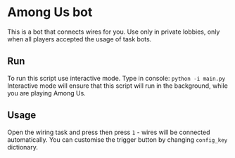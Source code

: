 # Among Us bot
This is a bot that connects wires for you.
Use only in private lobbies, only when all players accepted the usage of task bots. 

## Run
To run this script use interactive mode. Type in console: `python -i main.py`
Interactive mode will ensure that this script will run in the background, while you are playing Among Us.

## Usage
Open the wiring task and press then press `1` - wires will be connected automatically. 
You can customise the trigger button by changing `config_key` dictionary. 



